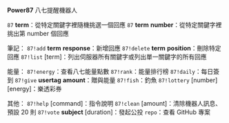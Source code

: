 **Power87** 八七提醒機器人

`87` __term__：從特定關鍵字裡隨機挑選一個回應
`87` __term__ __number__：從特定關鍵字裡挑出第 number 個回應

筆記：
`87!add` __term__ __response__：新增回應
`87!delete` __term__ __position__：刪除特定回應
`87!list` [term]：列出伺服器所有關鍵字或列出單一關鍵字的所有回應

能量：
`87!energy`：查看八七能量點數
`87!rank`：能量排行榜
`87!daily`：每日簽到
`87!give` __usertag__ __amount__：贈與能量
`87!fish`：釣魚
`87!lottery` [number] [energy]：樂透彩券

其他：
`87!help` [command]：指令說明
`87!clean` [amount]：清除機器人訊息、預設 20 則
`87!vote` __subject__ [duration]：發起公投
`repo`：查看 GitHub 專案
